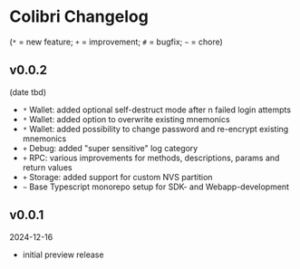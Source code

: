 # Colibri Changelog

(`*` = new feature; `+` = improvement; `#` = bugfix; `~` = chore)

## v0.0.2

(date tbd)

- `*` Wallet: added optional self-destruct mode after n failed login attempts
- `*` Wallet: added option to overwrite existing mnemonics
- `*` Wallet: added possibility to change password and re-encrypt existing mnemonics
- `+` Debug: added "super sensitive" log category
- `+` RPC: various improvements for methods, descriptions, params and return values
- `+` Storage: added support for custom NVS partition
- `~` Base Typescript monorepo setup for SDK- and Webapp-development

## v0.0.1

2024-12-16

- initial preview release

